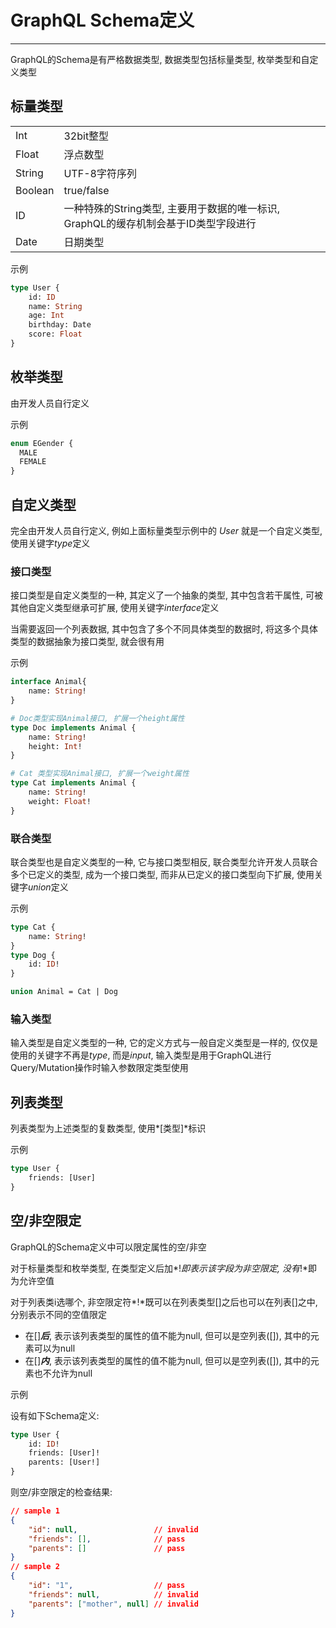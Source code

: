 # GraphQL Schema定义

---

GraphQL的Schema是有严格数据类型, 数据类型包括标量类型, 枚举类型和自定义类型

## 标量类型

|||
|:-|:-|
|Int|32bit整型|
|Float|浮点数型|
|String|UTF-8字符序列|
|Boolean|true/false|
|ID|一种特殊的String类型, 主要用于数据的唯一标识, GraphQL的缓存机制会基于ID类型字段进行|
|Date|日期类型|

示例

```graphql
type User {
    id: ID
    name: String
    age: Int
    birthday: Date
    score: Float
}
```

## 枚举类型

由开发人员自行定义

示例

```graphql
enum EGender {
  MALE
  FEMALE
}
```

## 自定义类型

完全由开发人员自行定义, 例如上面标量类型示例中的 *User* 就是一个自定义类型, 使用关键字*type*定义

### 接口类型

接口类型是自定义类型的一种, 其定义了一个抽象的类型, 其中包含若干属性, 可被其他自定义类型继承可扩展, 使用关键字*interface*定义

当需要返回一个列表数据, 其中包含了多个不同具体类型的数据时, 将这多个具体类型的数据抽象为接口类型, 就会很有用

示例

```graphql
interface Animal{
    name: String!
}

# Doc类型实现Animal接口, 扩展一个height属性
type Doc implements Animal {
    name: String!
    height: Int!
}

# Cat 类型实现Animal接口, 扩展一个weight属性
type Cat implements Animal {
    name: String!
    weight: Float!
}
```

### 联合类型

联合类型也是自定义类型的一种, 它与接口类型相反, 联合类型允许开发人员联合多个已定义的类型, 成为一个接口类型, 而非从已定义的接口类型向下扩展, 使用关键字*union*定义

示例

```graphql
type Cat {
    name: String!
}
type Dog {
    id: ID!
}

union Animal = Cat | Dog

```

### 输入类型

输入类型是自定义类型的一种, 它的定义方式与一般自定义类型是一样的, 仅仅是使用的关键字不再是*type*, 而是*input*, 输入类型是用于GraphQL进行Query/Mutation操作时输入参数限定类型使用

## 列表类型

列表类型为上述类型的复数类型, 使用*[类型]*标识

示例

```graphql
type User {
    friends: [User]
}
```

## 空/非空限定

GraphQL的Schema定义中可以限定属性的空/非空

对于标量类型和枚举类型, 在类型定义后加*!*即表示该字段为非空限定, 没有*!*即为允许空值

对于列表类i选哪个, 非空限定符*!*既可以在列表类型[]之后也可以在列表[]之中, 分别表示不同的空值限定

- 在[]***后***, 表示该列表类型的属性的值不能为null, 但可以是空列表([]), 其中的元素可以为null
- 在[]***内***, 表示该列表类型的属性的值不能为null, 但可以是空列表([]), 其中的元素也不允许为null

示例

设有如下Schema定义:

```graphql
type User {
    id: ID!
    friends: [User]!
    parents: [User!]
}
```

则空/非空限定的检查结果:

```json
// sample 1
{
    "id": null,                 // invalid
    "friends": [],              // pass
    "parents": []               // pass
}
// sample 2
{
    "id": "1",                  // pass
    "friends": null,            // invalid
    "parents": ["mother", null] // invalid
}
```
